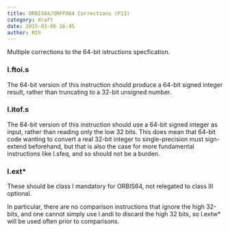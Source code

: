 ```yaml
---
title: ORBIS64/ORFPX64 Corrections (P13)
category: draft
date: 2015-03-06 16:45
author: Rth
---
```

Multiple corrections to the 64-bit istructions specfication.

### l.ftoi.s

The 64-bit version of this instruction should produce a 64-bit signed integer result, rather
than truncating to a 32-bit unsigned number.

### l.itof.s

The 64-bit version of this instruction should use a 64-bit signed integer as input, rather
than reading only the low 32 bits.  This does mean that 64-bit code wanting to convert a
real 32-bit integer to single-precision must sign-extend beforehand, but that is also the
case for more fundamental instructions like l.sfeq, and so should not be a burden.

### l.ext*

These should be class I mandatory for ORBIS64, not relegated to class III optional.

In particular, there are no comparison instructions that ignore the high 32-bits, and one
cannot simply use l.andi to discard the high 32 bits, so l.extw* will be used often prior
to comparisons.

